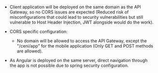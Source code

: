 - Client application will be deployed on the same domain as the API Gateway, so no CORS issues are expected (Reduced risk of misconfigurations that could lead to security vulnerabilities but still vulnerable to Host Header Injection, JWT alongside would do the work).

- CORS specific configuration:

  - No domain will be allowed to access the API Gateway, except the "/ceni/app" for the mobile application (Only GET and POST methods are allowed).

- As Angular is deployed on the same server, direct navigation through the app is not possible due to spring security configuration.
